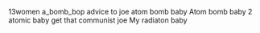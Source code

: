 13women
a_bomb_bop
advice to joe
atom bomb baby
Atom bomb baby 2
atomic baby
get that communist joe
My radiaton baby
